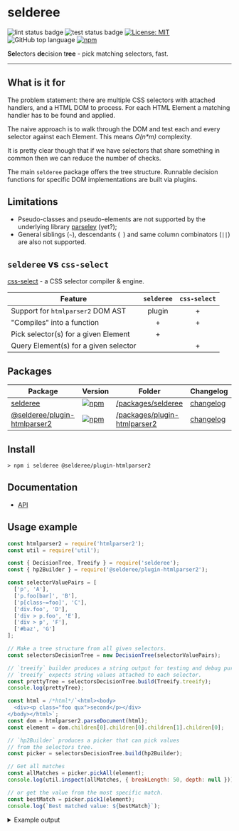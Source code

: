 # selderee

![lint status badge](https://github.com/mxxii/selderee/workflows/lint/badge.svg)
![test status badge](https://github.com/mxxii/selderee/workflows/test/badge.svg)
[![License: MIT](https://img.shields.io/badge/license-MIT-green.svg)](https://github.com/mxxii/selderee/blob/main/LICENSE)
![GitHub top language](https://img.shields.io/github/languages/top/mxxii/selderee)
[![npm](https://img.shields.io/npm/dw/selderee?color=informational&logo=npm)](https://www.npmjs.com/package/selderee)

**Sel**ectors **de**cision t**ree** - pick matching selectors, fast.

----


## What is it for

The problem statement: there are multiple CSS selectors with attached handlers, and a HTML DOM to process. For each HTML Element a matching handler has to be found and applied.

The naive approach is to walk through the DOM and test each and every selector against each Element. This means *O(n\*m)* complexity.

It is pretty clear though that if we have selectors that share something in common then we can reduce the number of checks.

The main `selderee` package offers the tree structure. Runnable decision functions for specific DOM implementations are built via plugins.


## Limitations

- Pseudo-classes and pseudo-elements are not supported by the underlying library [parseley](https://github.com/mxxii/parseley) (yet?);
- General siblings (`~`), descendants (` `) and same column combinators (`||`) are also not supported.


## `selderee` vs `css-select`

[css-select](https://github.com/fb55/css-select) - a CSS selector compiler & engine.

| Feature                               | `selderee` | `css-select` |
| ------------------------------------- | :--------: | :----------: |
| Support for `htmlparser2` DOM AST     | plugin     | +            |
| "Compiles" into a function            | +          | +            |
| Pick selector(s) for a given Element  | +          |              |
| Query Element(s) for a given selector |            | +            |


## Packages

| Package   | Version   | Folder    | Changelog |
| --------- | --------- | --------- | --------- |
| [selderee](https://www.npmjs.com/package/selderee) | [![npm](https://img.shields.io/npm/v/selderee?logo=npm)](https://www.npmjs.com/package/selderee) | [/packages/selderee](https://github.com/mxxii/selderee/tree/main/packages/selderee/) | [changelog](https://github.com/mxxii/selderee/blob/main/packages/selderee/CHANGELOG.md) |
| [@selderee/plugin-htmlparser2](https://www.npmjs.com/package/@selderee/plugin-htmlparser2) | [![npm](https://img.shields.io/npm/v/@selderee/plugin-htmlparser2?logo=npm)](https://www.npmjs.com/package/@selderee/plugin-htmlparser2) | [/packages/plugin-htmlparser2](https://github.com/mxxii/selderee/tree/main/packages/plugin-htmlparser2/) | [changelog](https://github.com/mxxii/selderee/blob/main/packages/plugin-htmlparser2/CHANGELOG.md) |


## Install

```shell
> npm i selderee @selderee/plugin-htmlparser2
```


## Documentation

- [API](https://github.com/mxxii/selderee/blob/main/docs/index.md)


## Usage example

```js
const htmlparser2 = require('htmlparser2');
const util = require('util');

const { DecisionTree, Treeify } = require('selderee');
const { hp2Builder } = require('@selderee/plugin-htmlparser2');

const selectorValuePairs = [
  ['p', 'A'],
  ['p.foo[bar]', 'B'],
  ['p[class~=foo]', 'C'],
  ['div.foo', 'D'],
  ['div > p.foo', 'E'],
  ['div > p', 'F'],
  ['#baz', 'G']
];

// Make a tree structure from all given selectors.
const selectorsDecisionTree = new DecisionTree(selectorValuePairs);

// `treeify` builder produces a string output for testing and debug purposes.
// `treeify` expects string values attached to each selector.
const prettyTree = selectorsDecisionTree.build(Treeify.treeify);
console.log(prettyTree);

const html = /*html*/`<html><body>
  <div><p class="foo qux">second</p></div>
</body></html>`;
const dom = htmlparser2.parseDocument(html);
const element = dom.children[0].children[0].children[1].children[0];

// `hp2Builder` produces a picker that can pick values
// from the selectors tree.
const picker = selectorsDecisionTree.build(hp2Builder);

// Get all matches
const allMatches = picker.pickAll(element);
console.log(util.inspect(allMatches, { breakLength: 50, depth: null }));

// or get the value from the most specific match.
const bestMatch = picker.pick1(element);
console.log(`Best matched value: ${bestMatch}`);
```

<details><summary>Example output</summary>

```text
▽
├─◻ Tag name
│ ╟─◇ = p
│ ║ ┠─▣ Attr value: class
│ ║ ┃ ╙─◈ ~= "foo"
│ ║ ┃   ┠─◨ Attr presence: bar
│ ║ ┃   ┃ ┖─◁ #1 [0,2,1] B
│ ║ ┃   ┠─◁ #2 [0,1,1] C
│ ║ ┃   ┖─◉ Push element: >
│ ║ ┃     └─◻ Tag name
│ ║ ┃       ╙─◇ = div
│ ║ ┃         ┖─◁ #4 [0,1,2] E
│ ║ ┠─◁ #0 [0,0,1] A
│ ║ ┖─◉ Push element: >
│ ║   └─◻ Tag name
│ ║     ╙─◇ = div
│ ║       ┖─◁ #5 [0,0,2] F
│ ╙─◇ = div
│   ┖─▣ Attr value: class
│     ╙─◈ ~= "foo"
│       ┖─◁ #3 [0,1,1] D
└─▣ Attr value: id
  ╙─◈ = "baz"
    ┖─◁ #6 [1,0,0] G
[ { index: 2, value: 'C', specificity: [ 0, 1, 1 ] },
  { index: 4, value: 'E', specificity: [ 0, 1, 2 ] },
  { index: 0, value: 'A', specificity: [ 0, 0, 1 ] },
  { index: 5, value: 'F', specificity: [ 0, 0, 2 ] } ]
Best matched value: E
```

*Some gotcha: you may notice the check for `#baz` has to be performed every time the decision tree is called. If it happens to be `p#baz` or `div#baz` or even `.foo#baz` - it would be much better to write it like this. Deeper, narrower tree means less checks on average. (in case of `.foo#baz` the class check might finally outweight the tag name check and rebalance the tree.)*

</details>

